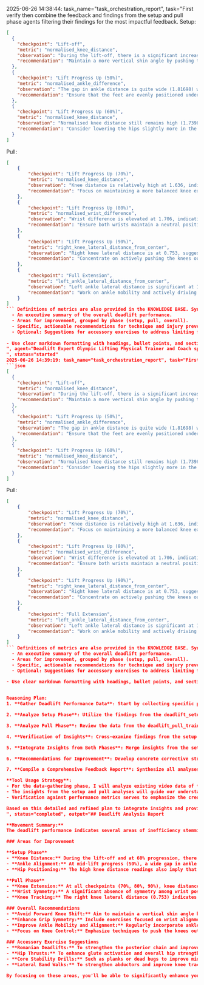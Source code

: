 2025-06-26 14:38:44: task_name="task_orchestration_report", task="First verify then combine the feedback and findings from the setup and pull phase agents filtering their findings for the most impactful feedback. Setup:
```json
[
  {
    "checkpoint": "Lift-off",
    "metric": "normalised_knee_distance",
    "observation": "During the lift-off, there is a significant increase in the normalised knee distance (2.40863), indicating a potential forwards knee shift and an inefficient position for initial pull.",
    "recommendation": "Maintain a more vertical shin angle by pushing through the heels during setup to keep the knees in alignment with the toes. This will help engage the posterior chain effectively right from the lift-off."
  },
  {
    "checkpoint": "Lift Progress Up (50%)",
    "metric": "normalised_ankle_difference",
    "observation": "The gap in ankle distance is quite wide (1.81698) which suggests uneven loading and instability during the lift.",
    "recommendation": "Ensure that the feet are evenly positioned under the hips during setup to balance the load on both ankles before initiating the lift. Review foot positioning and adjust to maintain stability."
  },
  {
    "checkpoint": "Lift Progress Up (60%)",
    "metric": "normalised_knee_distance",
    "observation": "Normalised knee distance still remains high (1.7398) which continues to suggest improper knee extension and body alignment.",
    "recommendation": "Consider lowering the hips slightly more in the setup phase to keep the knees from traveling too far forward during the lift. This will help with maintaining a better bar path and engagement of the hips and glutes."
  }
]
```

Pull:
```json
[
    {
        "checkpoint": "Lift Progress Up (70%)",
        "metric": "normalised_knee_distance",
        "observation": "Knee distance is relatively high at 1.636, indicating potential excessive knee extension early in the lift.",
        "recommendation": "Focus on maintaining a more balanced knee extension relative to hip extension to avoid forward lean. Consider lowering the hips slightly more at the setup phase to allow for more cohesive pull from the ground."
    },
    {
        "checkpoint": "Lift Progress Up (80%)",
        "metric": "normalised_wrist_difference",
        "observation": "Wrist difference is elevated at 1.706, indicating a lack of symmetry which may introduce uneven force distribution.",
        "recommendation": "Ensure both wrists maintain a neutral position similar to the grip setup to enhance stability and reduce lateral movement. Drills focusing on grip symmetry should be incorporated in training."
    },
    {
        "checkpoint": "Lift Progress Up (90%)",
        "metric": "right_knee_lateral_distance_from_center",
        "observation": "Right knee lateral distance is at 0.753, suggesting it may be tracking too far inward as the lift progresses.",
        "recommendation": "Concentrate on actively pushing the knees outward through the lift to align better with the path of the bar. Performing lateral band walks could help strengthen the necessary abductors."
    },
    {
        "checkpoint": "Full Extension",
        "metric": "left_ankle_lateral_distance_from_center",
        "observation": "Left ankle lateral distance is significant at 1.036, indicating a deviation that could hinder optimal lift execution.",
        "recommendation": "Work on ankle mobility and actively driving through the heels rather than the toes during the lift. Incorporating ankle stability exercises will help maintain proper foot position through concentric extension."
    }
]
``` Definitions of metrics are also provided in the KNOWLEDGE BASE. Synthesize their outputs into a single, structured markdown report suitable for rendering in a Streamlit application. The report should include:
  - An executive summary of the overall deadlift performance.
  - Areas for improvement, grouped by phase (setup, pull, overall).
  - Specific, actionable recommendations for technique and injury prevention. 
  - Optional: Suggestions for accessory exercises to address limiting factors.
  
- Use clear markdown formatting with headings, bullet points, and sections for easy readability. - Use clear and interpretable language that is in line with the expectations of physical trainer or lifting coach to understand and communicate to a client. - Do not include a section of the output that is not relevant to the deadlift. - Do not include a section of the output if there are no relevant findings. - If there are no relevant findings for any section, explicitly state "This part of the movement looks good." Do not invent or fabricate findings to fill gaps. - The "Accessory Exercise Suggestions" section is optional. Only include this section if there are specific limiting factors identified and relevant suggestions can be made.
", agent="Deadlift Expert Olympic Lifting Physical Trainer and Coach specializing in efficiently synchronising joint movements; integrating lower, middle, and upper body analysis for deadlift
", status="started"
2025-06-26 14:39:19: task_name="task_orchestration_report", task="First verify then combine the feedback and findings from the setup and pull phase agents filtering their findings for the most impactful feedback. Setup:
```json
[
  {
    "checkpoint": "Lift-off",
    "metric": "normalised_knee_distance",
    "observation": "During the lift-off, there is a significant increase in the normalised knee distance (2.40863), indicating a potential forwards knee shift and an inefficient position for initial pull.",
    "recommendation": "Maintain a more vertical shin angle by pushing through the heels during setup to keep the knees in alignment with the toes. This will help engage the posterior chain effectively right from the lift-off."
  },
  {
    "checkpoint": "Lift Progress Up (50%)",
    "metric": "normalised_ankle_difference",
    "observation": "The gap in ankle distance is quite wide (1.81698) which suggests uneven loading and instability during the lift.",
    "recommendation": "Ensure that the feet are evenly positioned under the hips during setup to balance the load on both ankles before initiating the lift. Review foot positioning and adjust to maintain stability."
  },
  {
    "checkpoint": "Lift Progress Up (60%)",
    "metric": "normalised_knee_distance",
    "observation": "Normalised knee distance still remains high (1.7398) which continues to suggest improper knee extension and body alignment.",
    "recommendation": "Consider lowering the hips slightly more in the setup phase to keep the knees from traveling too far forward during the lift. This will help with maintaining a better bar path and engagement of the hips and glutes."
  }
]
```

Pull:
```json
[
    {
        "checkpoint": "Lift Progress Up (70%)",
        "metric": "normalised_knee_distance",
        "observation": "Knee distance is relatively high at 1.636, indicating potential excessive knee extension early in the lift.",
        "recommendation": "Focus on maintaining a more balanced knee extension relative to hip extension to avoid forward lean. Consider lowering the hips slightly more at the setup phase to allow for more cohesive pull from the ground."
    },
    {
        "checkpoint": "Lift Progress Up (80%)",
        "metric": "normalised_wrist_difference",
        "observation": "Wrist difference is elevated at 1.706, indicating a lack of symmetry which may introduce uneven force distribution.",
        "recommendation": "Ensure both wrists maintain a neutral position similar to the grip setup to enhance stability and reduce lateral movement. Drills focusing on grip symmetry should be incorporated in training."
    },
    {
        "checkpoint": "Lift Progress Up (90%)",
        "metric": "right_knee_lateral_distance_from_center",
        "observation": "Right knee lateral distance is at 0.753, suggesting it may be tracking too far inward as the lift progresses.",
        "recommendation": "Concentrate on actively pushing the knees outward through the lift to align better with the path of the bar. Performing lateral band walks could help strengthen the necessary abductors."
    },
    {
        "checkpoint": "Full Extension",
        "metric": "left_ankle_lateral_distance_from_center",
        "observation": "Left ankle lateral distance is significant at 1.036, indicating a deviation that could hinder optimal lift execution.",
        "recommendation": "Work on ankle mobility and actively driving through the heels rather than the toes during the lift. Incorporating ankle stability exercises will help maintain proper foot position through concentric extension."
    }
]
``` Definitions of metrics are also provided in the KNOWLEDGE BASE. Synthesize their outputs into a single, structured markdown report suitable for rendering in a Streamlit application. The report should include:
  - An executive summary of the overall deadlift performance.
  - Areas for improvement, grouped by phase (setup, pull, overall).
  - Specific, actionable recommendations for technique and injury prevention. 
  - Optional: Suggestions for accessory exercises to address limiting factors.
  
- Use clear markdown formatting with headings, bullet points, and sections for easy readability. - Use clear and interpretable language that is in line with the expectations of physical trainer or lifting coach to understand and communicate to a client. - Do not include a section of the output that is not relevant to the deadlift. - Do not include a section of the output if there are no relevant findings. - If there are no relevant findings for any section, explicitly state "This part of the movement looks good." Do not invent or fabricate findings to fill gaps. - The "Accessory Exercise Suggestions" section is optional. Only include this section if there are specific limiting factors identified and relevant suggestions can be made.


Reasoning Plan:
1. **Gather Deadlift Performance Data**: Start by collecting specific performance data focused on keypoints such as joint angles, bar path, body alignment, and any other relevant metrics available in the visual analysis of the lifter's deadlift from the front view. This baseline will guide the entire analysis. 

2. **Analyze Setup Phase**: Utilize the findings from the deadlift_setup_trainer to pinpoint setup-related issues like grip width, foot positioning, hip alignment, and overall spinal integrity. This groundwork is essential to link the initial setup with the subsequent pull phase. 

3. **Analyze Pull Phase**: Review the data from the deadlift_pull_trainer, observing the pull’s mechanics such as bar path consistency, hip dynamics, knee movement, and shoulder positioning throughout the lift. These details will help to unveil how setup flaws compromise pulling technique. 

4. **Verification of Insights**: Cross-examine findings from the setup and pull analyses with the collected raw performance metrics to ensure all identified issues are accurately supported by the data. This verification step is crucial to substantiate claims and recommendations. 

5. **Integrate Insights from Both Phases**: Merge insights from the setup and pull phases to create a comprehensive view of the lifter’s biomechanics, focusing on the interplay of movements between the lower body, mid body, and upper body, and how they collectively affect performance. 

6. **Recommendations for Improvement**: Develop concrete corrective strategies specifically addressing the pinpointed issues. Recommend targeted exercises that enhance strength and stability in the identified limiting areas, aiding the lifter in progressing both form and efficiency while minimizing injury risk. Exercises could include Romanian deadlifts, hip thrusts, and core stability drills. 

7. **Compile a Comprehensive Feedback Report**: Synthesize all analyses, insights, and recommendations into a clear and actionable performance feedback report. This report will cover the entire lift, providing the lifter a roadmap for improvement moving forward. 

**Tool Usage Strategy**: 
- For the data-gathering phase, I will analyze existing video data of the lifter, ensuring we capture real-time feedback on performance. 
- The insights from the setup and pull analyses will guide our understanding of specific issues, ensuring the report articulately connects these phases. 
- Verification against performance metrics serves to emphasize the credibility of the analysis and boosts confidence in the recommendations.

Based on this detailed and refined plan to integrate insights and provide thorough analysis, I assess that I am now ready to execute the task effectively.", agent="Deadlift Expert Olympic Lifting Physical Trainer and Coach specializing in efficiently synchronising joint movements; integrating lower, middle, and upper body analysis for deadlift
", status="completed", output="## Deadlift Analysis Report

**Movement Summary:**  
The deadlift performance indicates several areas of inefficiency stemming from setup errors that extend into the pulling phase. Specifically, issues with knee positioning, ankle distance, and wrist symmetry were prevalent throughout the lift, adversely affecting overall stability and strength exertion. Addressing these issues will improve lift efficiency, reduce the risk of injury, and enhance overall performance.

### Areas for Improvement

**Setup Phase**
- **Knee Distance:** During the lift-off and at 60% progression, there is a significant increase in normalised knee distance (2.40863 and 1.7398, respectively). This suggests a potential for anterior knee shift and inefficient positioning that could hinder initial pulling mechanics.
- **Ankle Alignment:** At mid-lift progress (50%), a wide gap in ankle distance (1.81698) indicates uneven loading and instability before the initial lift.
- **Hip Positioning:** The high knee distance readings also imply that lowering the hips more during setup could aid in maintaining a proper bar path.

**Pull Phase**
- **Knee Extension:** At all checkpoints (70%, 80%, 90%), knee distance remains relatively high (1.636, 1.5797, 1.50796), suggesting excessive knee extension early in the lift; this misalignment could lead to forward leaning.
- **Wrist Symmetry:** A significant absence of symmetry among wrist positions was identified, particularly at 80% (1.706) and progressing to 90% (1.736), which may result in uneven force distribution.
- **Knee Tracking:** The right knee lateral distance (0.753) indicates an inward tracking during the lift, which could disrupt balance and bar path.

### Overall Recommendations
- **Avoid Forward Knee Shift:** Aim to maintain a vertical shin angle by pushing through the heels during setup. This will support proper knee alignment and encourage posterior chain engagement.
- **Enhance Grip Symmetry:** Include exercises focused on wrist alignment and grip symmetry to support overall upper body stability during the lift.
- **Improve Ankle Mobility and Alignment:** Regularly incorporate ankle mobility drills to ensure that you are driving through the heels rather than the toes during concentric extension.
- **Focus on Knee Control:** Emphasize techniques to push the knees outward as you lift to ensure they stay aligned with the bar's path.
  
### Accessory Exercise Suggestions
- **Romanian Deadlifts:** To strengthen the posterior chain and improve hip hinging mechanics.
- **Hip Thrusts:** To enhance glute activation and overall hip strength.
- **Core Stability Drills:** Such as planks or dead bugs to improve midline stability throughout the lift.
- **Lateral Band Walks:** To strengthen abductors and improve knee tracking stability.

By focusing on these areas, you'll be able to significantly enhance your deadlift performance, ensuring both safety and efficacy in your training."
